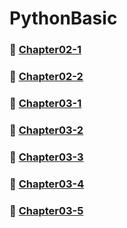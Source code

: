 # PythonBasic

### :closed_book: [Chapter02-1](https://github.com/Seonghyun-Park/PythonBasic/blob/main/Chapter02-1.md)

### :orange_book: [Chapter02-2](https://github.com/Seonghyun-Park/PythonBasic/blob/main/Chapter02-2.md) 

### :green_book: [Chapter03-1](https://github.com/Seonghyun-Park/PythonBasic/blob/main/Chapter03-1.md)

### :blue_book: [Chapter03-2](https://github.com/Seonghyun-Park/PythonBasic/blob/main/Chapter03-2.md) 

### :closed_book: [Chapter03-3](https://github.com/Seonghyun-Park/PythonBasic/blob/main/Chapter03-3.md)

### :orange_book: [Chapter03-4](https://github.com/Seonghyun-Park/PythonBasic/blob/main/Chapter03-4.md) 

### :green_book: [Chapter03-5](https://github.com/Seonghyun-Park/PythonBasic/blob/main/Chapter03-5.md)
